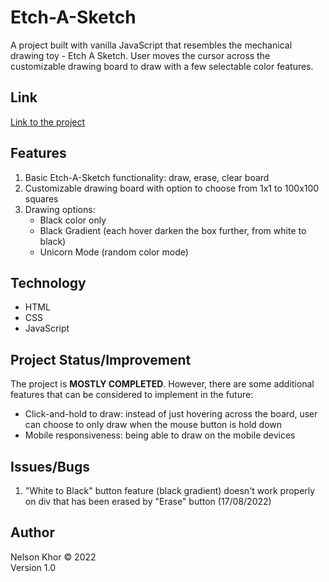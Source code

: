 # Etch-A-Sketch

A project built with vanilla JavaScript that resembles the mechanical drawing toy - Etch A Sketch. User moves the cursor across the customizable drawing board to draw with a few selectable color features.

## Link

[Link to the project](https://nelsonkhor.github.io/Etch-A-Sketch/)

## Features

1. Basic Etch-A-Sketch functionality: draw, erase, clear board
1. Customizable drawing board with option to choose from 1x1 to 100x100 squares
1. Drawing options:
    - Black color only
    - Black Gradient (each hover darken the box further, from white to black)
    - Unicorn Mode (random color mode)

## Technology

- HTML
- CSS
- JavaScript

## Project Status/Improvement

The project is **MOSTLY COMPLETED**. However, there are some additional features that can be considered to implement in the future:
- Click-and-hold to draw: instead of just hovering across the board, user can choose to only draw when the mouse button is hold down
- Mobile responsiveness: being able to draw on the mobile devices

## Issues/Bugs

1. "White to Black" button feature (black gradient) doesn't work properly on div that has been erased by "Erase" button (17/08/2022)

## Author

Nelson Khor &copy; 2022  
Version 1.0
